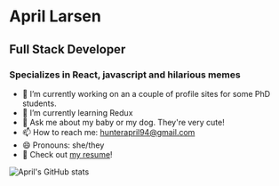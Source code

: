 
# April Larsen

## Full Stack Developer

### Specializes in React, javascript and hilarious memes

- 🍎 I’m currently working on an a couple of profile sites for some PhD students. 
- 🌱 I’m currently learning Redux
- 💬 Ask me about my baby or my dog. They're very cute!
- 📫 How to reach me: [hunterapril94@gmail.com](mailto:hunterapril94@gmail.com)
- 😄 Pronouns: she/they
- 📄 Check out [my resume](https://www.canva.com/design/DAE0X7IeRWU/6z30wZNS9Lw6BodWFhHTrQ/view?utm_content=DAE0X7IeRWU&utm_campaign=designshare&utm_medium=link&utm_source=publishsharelink)!

![April's GitHub stats](https://github-readme-stats.vercel.app/api?username=hunterapril94)
